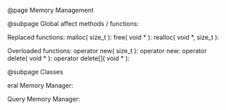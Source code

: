 @page Memory Management

@subpage Global affect methods / functions:
 
Replaced functions:
malloc( size_t ):
free( void * ):
realloc( void *, size_t ):

Overloaded functions:
operator new( size_t ):
operator new[]( size_t ): 
operator delete( void * ):
operator delete[]( void * ):

@subpage Classes

eral Memory Manager:

Query Memory Manager:
